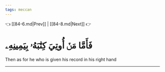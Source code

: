 ```yaml
---
tags: meccan
---
```


👈 [[84-6.md|Prev]] | [[84-8.md|Next]] 👉

# فَأَمَّا مَنۡ أُوتِيَ كِتَٰبَهُۥ بِيَمِينِهِۦ

Then as for he who is given his record in his right hand

---


